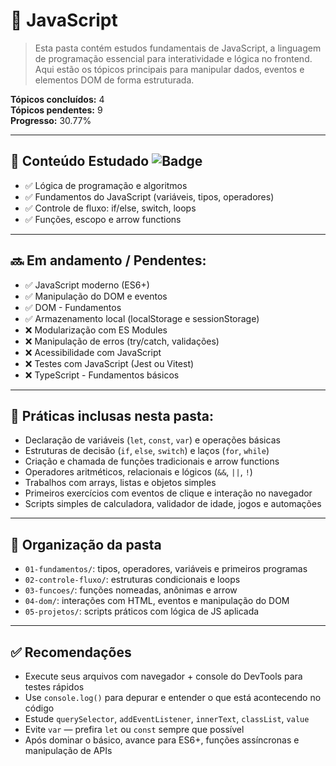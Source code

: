 # 📜 JavaScript  
> Esta pasta contém estudos fundamentais de JavaScript, a linguagem de programação essencial para interatividade e lógica no frontend. Aqui estão os tópicos principais para manipular dados, eventos e elementos DOM de forma estruturada.

**Tópicos concluídos:** 4  
**Tópicos pendentes:** 9  
**Progresso:** 30.77%

---

## 📘 Conteúdo Estudado ![Badge](https://img.shields.io/badge/Linguagem-JavaScript-yellow)

- ✅ Lógica de programação e algoritmos  
- ✅ Fundamentos do JavaScript (variáveis, tipos, operadores)  
- ✅ Controle de fluxo: if/else, switch, loops  
- ✅ Funções, escopo e arrow functions  

---

## 🔜 Em andamento / Pendentes:

- ✅ JavaScript moderno (ES6+)  
- ✅ Manipulação do DOM e eventos  
- ✅ DOM - Fundamentos  
- ✅ Armazenamento local (localStorage e sessionStorage)  
- ❌ Modularização com ES Modules  
- ❌ Manipulação de erros (try/catch, validações)  
- ❌ Acessibilidade com JavaScript  
- ❌ Testes com JavaScript (Jest ou Vitest)  
- ❌ TypeScript - Fundamentos básicos  

---

## 🧪 Práticas inclusas nesta pasta:

- Declaração de variáveis (`let`, `const`, `var`) e operações básicas  
- Estruturas de decisão (`if`, `else`, `switch`) e laços (`for`, `while`)  
- Criação e chamada de funções tradicionais e arrow functions  
- Operadores aritméticos, relacionais e lógicos (`&&`, `||`, `!`)  
- Trabalhos com arrays, listas e objetos simples  
- Primeiros exercícios com eventos de clique e interação no navegador  
- Scripts simples de calculadora, validador de idade, jogos e automações  

---

## 📁 Organização da pasta

- `01-fundamentos/`: tipos, operadores, variáveis e primeiros programas  
- `02-controle-fluxo/`: estruturas condicionais e loops  
- `03-funcoes/`: funções nomeadas, anônimas e arrow  
- `04-dom/`: interações com HTML, eventos e manipulação do DOM  
- `05-projetos/`: scripts práticos com lógica de JS aplicada  

---

## ✅ Recomendações

- Execute seus arquivos com navegador + console do DevTools para testes rápidos  
- Use `console.log()` para depurar e entender o que está acontecendo no código  
- Estude `querySelector`, `addEventListener`, `innerText`, `classList`, `value`  
- Evite `var` — prefira `let` ou `const` sempre que possível  
- Após dominar o básico, avance para ES6+, funções assíncronas e manipulação de APIs


